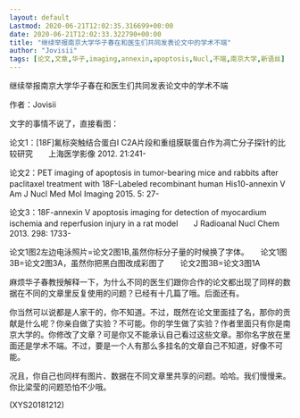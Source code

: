 ```yaml
---
layout: default
Lastmod: 2020-06-21T12:02:35.316699+00:00
date: 2020-06-21T12:02:33.322790+00:00
title: "继续举报南京大学华子春在和医生们共同发表论文中的学术不端"
author: "Jovisii"
tags: [论文,文章,华子,imaging,annexin,apoptosis,Nucl,不端,南京大学,新语丝]
---
```


继续举报南京大学华子春在和医生们共同发表论文中的学术不端

作者：Jovisii

文字的事情不说了，直接看图：

论文1：[18F]氟标突触结合蛋白I C2A片段和重组膜联蛋白作为凋亡分子探针的比较研究　　上海医学影像 2012. 21:241-

论文2：PET imaging of apoptosis in tumor-bearing mice and rabbits after　　paclitaxel treatment with 18F-Labeled recombinant human His10-annexin V　　Am J Nucl Med Mol Imaging 2015. 5: 27-

论文3：18F-annexin V apoptosis imaging for detection of myocardium　　ischemia and reperfusion injury in a rat model　　J Radioanal Nucl Chem 2013. 298: 1733-

论文1图2左边电泳照片=论文2图1B,虽然你标分子量的时候换了字体。　　论文1图3B=论文2图3A，虽然你把黑白图改成彩图了　　论文2图3B=论文3图1A

麻烦华子春教授解释一下，为什么不同的医生们跟你合作的论文都出现了同样的数据在不同的文章里反复使用的问题？已经有十几篇了哦。后面还有。

你当然可以说都是人家干的，你不知道。不过，既然在论文里面挂了名，那你的贡献是什么呢？你亲自做了实验？不可能。你的学生做了实验？作者里面只有你是南京大学的。你修改了文章？可是你又不能承认自己看过这些文章。那你名字放在里面还是学术不端。不过，要是一个人有那么多挂名的文章自己不知道，好像不可能。

况且，你自己也同样有图片、数据在不同文章里共享的问题。哈哈。我们慢慢来。你比梁莹的问题恐怕不少哦。

(XYS20181212)

